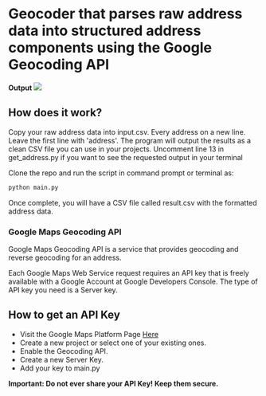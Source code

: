 # Geocoder that parses raw address data into structured address components using the Google Geocoding API

**Output**
<img src="https://cl.ly/b581a495a983/Image%2525202018-10-01%252520at%25252010.54.26%252520AM.png">

## How does it work?

Copy your raw address data into input.csv. Every address on a new line. Leave the first line with 'address'.
The program will output the results as a clean CSV file you can use in your projects.
Uncomment line 13 in get_address.py if you want to see the requested output in your terminal

Clone the repo and run the script in command prompt or terminal as:

```bash
python main.py
```

Once complete, you will have a CSV file called result.csv with the formatted address data.

### Google Maps Geocoding API

Google Maps Geocoding API is a service that provides geocoding and reverse geocoding for an address.

Each Google Maps Web Service request requires an API key that is freely available with a Google Account at Google Developers Console. The type of API key you need is a Server key.

## How to get an API Key

- Visit the Google Maps Platform Page <a href="https://cloud.google.com/maps-platform">Here</a>
- Create a new project or select one of your existing ones.
- Enable the Geocoding API.
- Create a new Server Key.
- Add your key to main.py

**Important: Do not ever share your API Key! Keep them secure.**
